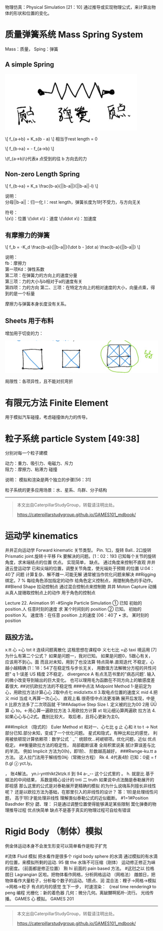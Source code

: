 物理仿真：Physical Simulation [21：10]
通过推导或实现物理公式，来计算出物体的形状和位置的变化。

# 质量弹簧系统 Mass Spring System

Mass：质量， Sping：弹簧

## A simple Spring

![](../assets/23.PNG)

\\[
f_{a->b} = K_s(b - a)
\\]
相当于rest length = 0

\\[
f_{b->a} =  - f_{a->b}
\\]

\\(f_{a->b}\\)代表a 点受到的往 b 方向去的力

## Non-zero Length Spring

\\[
f_{b->a} =  K_s \frac{b-a}{||b-a||}(||b-a||-l)
\\]

说明：  
分母||b-a||：归一化
l：rest length，弹簧长度为1时不受力，与方向无关

符号：  
\\(x\\)：位置 \\(\dot x\\)：速度 \\(\ddot x\\)：加速度

## 有摩擦力的弹簧

\\[
f_b = -K_d \frac{b-a}{||b-a||}(\dot b - ]dot a) \frac{b-a}{||b-a||}
\\]

说明：  
fb：摩擦力  
第一项Kd：弹性系数  
第二项：在弹簧力的方向上的速度分量  
第三项：力的大小与b相对于a的速度有关  
第四项：力的方向
第二、三项：在特定方向上的相对速度的大小，向量点乘，得到的是一个标量

摩擦力与弹簧本身长度没有关系。

## Sheets 用于布料

增加用于切变的力：

![](../assets/24.PNG)

局限性：各项异性，且不能对抗弯折

# 有限元方法 Finite Element

用于模拟汽车碰撞，考虑碰撞体内力的传导。

# 粒子系统 particle System [49:38]

分别对每一个粒子建模

动力：重力、吸引力、电磁力、斥力  
阻力：摩擦力、粘滞力
碰撞

说明：
模拟和渲染是两个独立的步骤[56：31]

粒子系统的更多应用场景：水、星系、鸟群、分子结构

------------------------------

> 本文出自CaterpillarStudyGroup，转载请注明出处。
>
> https://caterpillarstudygroup.github.io/GAMES101_mdbook/

# 运动学 kinematics
井井正向运动学 Forward kinematic
关节类型。
Pin. 1口，旋转
Ball.. 2口旋转
Prismatic joint.旋转十平移
Fk 要解决的问题。[1：02：193
已知每个关节的旋转角度，求末端结点的位置
优点。
实现简单，
缺点。
通过角度来控制不直观
井井道云登运动学
已和尖端的位置，调整关节角度，使光端处于预期
的位置 U:04：40了
问题
计算复杂、解不雌一.可能无解
通常被当作优化问题来解决
##Rigging 绑定。7 %
每绘角色添加指定的动作
给角色定义控制点，用璴制角色的手动作。
##Blend Shape 拉动控制点
通过混合控制点来控制鲍
井井 Moton Capture 动捕
从真人提珊取控制点上的动作
用于角色的控制点

Lecture 22.
Animation 91
-#Single Particle Simulation
① 已知
初始的 position.人
任意时刻的速度
求
某个时间刻的 position
② 已知。
初始的 position X。
速度场：在任意 position 上的速度 [06：40了
• 求。
某时刻的 position
## 瓯投方法。
x.tt 心 =心 tot it 连续问题离散化
这租思想在课程中
义七七比 =必 taxi 境运用
[7]为什么有第二个公式？
如果是问题一，我对已知。
如果是问题0，5跟心有关，
应该用不到心。面
而且对未知，用到了也没法算
特点简单.直观迭代
不稳定，心越小越精确
[1：18：54了在稳定性与步长无关，
用数值方法解微分方程的共性问题" q
1-误差 US 精度
2不稳定， divergence A
有点㳶范书里的"病态问题'.
输入的微小改变导到输出的巨大变化。
也可以理用毛为函数在不同方向上的敏感度差着很大.
##对抗欧拉方法的不稳定性
###中点法 Midpoint Method
1-是前定为心，用欧拉方法计算心心
2取中点七 midizlxttx.tl
3.取电点位置的速度义 mid
4.把义 mid 当成 it,再算一次心心，
直观上看.很奇怪中点法更准确
展开后发现，中是 it 比原方法多了二次项函就
干1##Adaptive Step Size
l. 定义被的比为00
2用 ÜǗ 算 心 to。←用心算一遍欧拉方法
3.用欧拉方计算 xt 㘩沁细沁算两遍欧
拉方法
4.如果心心与心2式。蠢别比较大，
取后者，且将心更新为主0。

###Implicit （隐式的） Euler Method
xt 和对一、心七比 g
止
心和 it to t → Not
部分已知.部分未知，变成了一个优化问题。
星式和隐式，有种比和比的感觉，
利用被依顿现计算依赖项：数学公式 ˊ
_ˇˊ 统颐坎…袔岷顿项。优化问题，近似
优点稳定。
##衡量欧拉方法的稳定性，
局部截断误凑
全局积累说美
腻计算误差与比的羊流。
例如 Implicit 方法为0(h)，即1阶、
阶数越高越好，
###Rwnge-ku.tt a 方法。
这人拉门法用于解线性0吣（常微分方程）
Rk 4. 4代表4阶
已知：0瓷 = f (t.gl
ⓩ yct.ly。


，
账4解法。
yn.i-yntthlkt2ktzk.tl 到 94
a-_--
这个公式里的 。
h. 就是比 基于蝖法的中间结果，
系数是精心设计的
tnti 二 truth
如果说中点法酶是泰勒展开的即视感
那么这里的公式是对泰勒展开更精确的模拟
的为什么说嗨系列擅长非线性呢？
还是以欧拉方法为基础，在那里引入的非线性的设计？
答：1阶是处理线性问题，
高于1阶才能处理非线性
理解类似泰勒公式的近似截断。
#1=1#Position Basdhder 积分
勰、理：
只是通过调整位置使得能够满足某些限制
鬻化弹奏的物理推导过程
优点快简单
缺点不是基于真实的物理过程可自绘有错误
# Rigid Body （制体）模拟
例金体运动本身不会发生形变可以简单看作是粒子扩充

#流体 Fluid 模拟
把水看作是很多个 rigid body sphere 的水滴
通过模拟的有水滴的位置，来模拟所剩的运动. 95
做 the 水珠不可压缩（刚体）
运动修正修正为崃的密度。（前面都是修正位置）
㸃 hi 前面的 pain based 方法。
#这㝴之以 拉格朗日 Lagrangian
区啦。把物体看作网格，分析网格运动 （网格法）
雌朗日，把物体看作大量粒子，分析每个数子的运动。1质点、润
混合法：粴子→网格→模拟→网格→粒子
有点的月的感觉
生下一步，
时速渲染： 《real time rendering》 to peng 编程
光栅化：新的着色器
几何：微分几何。离龇嬲啊拓朴-流行。
光线传播。 GAMES 心
模拟。 GAMES 201



------------------------------

> 本文出自CaterpillarStudyGroup，转载请注明出处。
>
> https://caterpillarstudygroup.github.io/GAMES101_mdbook/